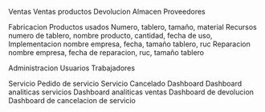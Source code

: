 Ventas
	Ventas productos
	Devolucion
	Almacen
	Proveedores

Fabricacion 
	Productos usados
		Numero, tablero, tamaño, material
	Recursos
		numero de tablero, nombre producto, cantidad, fecha de uso,  
	Implementacion
		nombre empresa, fecha, tamaño tablero, ruc
	Reparacion
		nombre empresa, fecha de reparacion, ruc, tamaño tablero

Administracion
	Usuarios
	Trabajadores

Servicio
	Pedido de servicio
	Servicio Cancelado
Dashboard
	Dashboard analiticas servicios
	Dashboard analiticas ventas
	Dashboard de devolucion
	Dashboard de cancelacion de servicio



